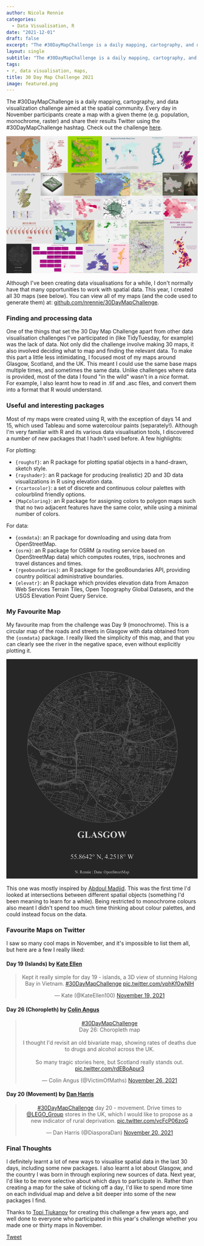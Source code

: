 ```yaml
---
author: Nicola Rennie
categories:
  - Data Visualisation, R
date: "2021-12-01"
draft: false
excerpt: "The #30DayMapChallenge is a daily mapping, cartography, and data visualization challenge aimed at the spatial community."
layout: single
subtitle: "The #30DayMapChallenge is a daily mapping, cartography, and data visualization challenge aimed at the spatial community."
tags:
- r, data visualisation, maps, 
title: 30 Day Map Challenge 2021
image: featured.png
---
```


The #30DayMapChallenge is a daily mapping, cartography, and data visualization challenge aimed at the spatial community. Every day in November participants create a map with a given theme (e.g. population, monochrome, raster) and share their results Twitter using the #30DayMapChallenge hashtag. Check out the challenge [here](https://github.com/tjukanovt/30DayMapChallenge). 

<p align="center">
<img src="featured.png?raw=true">
</p>

Although I've been creating data visualisations for a while, I don't normally have that many opportunities to work with spatial data. This year, I created all 30 maps (see below). You can view all of my maps (and the code used to generate them) at: [github.com/nrennie/30DayMapChallenge](https://github.com/nrennie/30DayMapChallenge/tree/main/2021).

### Finding and processing data

One of the things that set the 30 Day Map Challenge apart from other data visualisation challenges I've participated in (like TidyTuesday, for example) was the lack of data. Not only did the challenge involve making 30 maps, it also involved deciding what to map and finding the relevant data. To make this part a little less intimidating, I focused most of my maps around Glasgow, Scotland, and the UK. This meant I could use the same base maps multiple times, and sometimes the same data. Unlike challenges where data is provided, most of the data I found "in the wild" wasn't in a *nice* format. For example, I also learnt how to read in .tif and .asc files, and convert them into a format that R would understand.


### Useful and interesting packages

Most of my maps were created using R, with the exception of days 14 and 15, which used Tableau and some watercolour paints (separately!). Although I'm very familiar with R and its various data visualisation tools, I discovered a number of new packages that I hadn't used before. A few highlights:

For plotting: 

* `{roughsf}`: an R package for plotting spatial objects in a hand-drawn, sketch style.
* `{rayshader}`: an R package for producing (realistic) 2D and 3D data visualizations in R using elevation data.
* `{rcartocolor}`: a set of discrete and continuous colour palettes with colourblind friendly options.
* `{MapColoring}`: an R package for assigning colors to polygon maps such that no two adjacent features have the same color, while using a minimal number of colors. 

For data:

* `{osmdata}`: an R package for downloading and using data from OpenStreetMap.
* `{osrm}`: an R package for OSRM (a routing service based on OpenStreetMap data) which computes routes, trips, isochrones and travel distances and times.
* `{rgeoboundaries}`: an R package for the geoBoundaries API, providing country political administrative boundaries.
* `{elevatr}`: an R package which provides elevation data from Amazon Web Services Terrain Tiles, Open Topography Global Datasets, and the USGS Elevation Point Query Service.

### My Favourite Map

My favourite map from the challenge was Day 9 (monochrome). This is a circular map of the roads and streets in Glasgow with data obtained from the `{osmdata}` package. I really liked the simplicity of this map, and that you can clearly see the river in the negative space, even without explicitly plotting it. 

<p align="center">
<img src="map_09.jpg?raw=true">
</p>

This one was mostly inspired by [Abdoul Madjid](https://twitter.com/issa_madjid). This was the first time I'd looked at intersections between different spatial objects (something I'd been meaning to learn for a while). Being restricted to monochrome colours also meant I didn't spend too much time thinking about colour palettes, and could instead focus on the data. 

### Favourite Maps on Twitter

I saw so many cool maps in November, and it's impossible to list them all, but here are a few I really liked:

#### Day 19 (Islands) by [Kate Ellen](https://twitter.com/KateEllen100) 
<blockquote class="twitter-tweet" align="center"><p lang="en" dir="ltr">Kept it really simple for day 19 - islands, a 3D view of stunning Halong Bay in Vietnam. <a href="https://twitter.com/hashtag/30DayMapChallenge?src=hash&amp;ref_src=twsrc%5Etfw">#30DayMapChallenge</a> <a href="https://t.co/vphKf0wNlH">pic.twitter.com/vphKf0wNlH</a></p>&mdash; Kate (@KateEllen100) <a href="https://twitter.com/KateEllen100/status/1461639267416002563?ref_src=twsrc%5Etfw">November 19, 2021</a></blockquote> <script async src="https://platform.twitter.com/widgets.js" charset="utf-8"></script>

#### Day 26 (Choropleth) by [Colin Angus](https://twitter.com/VictimOfMaths)
<blockquote class="twitter-tweet" align="center"><p lang="en" dir="ltr"><a href="https://twitter.com/hashtag/30DayMapChallenge?src=hash&amp;ref_src=twsrc%5Etfw">#30DayMapChallenge</a><br>Day 26: Choropleth map<br><br>I thought I&#39;d revisit an old bivariate map, showing rates of deaths due to drugs and alcohol across the UK.<br><br>So many tragic stories here, but Scotland really stands out. <a href="https://t.co/rdEBoApur3">pic.twitter.com/rdEBoApur3</a></p>&mdash; Colin Angus (@VictimOfMaths) <a href="https://twitter.com/VictimOfMaths/status/1464318176615976965?ref_src=twsrc%5Etfw">November 26, 2021</a></blockquote> <script async src="https://platform.twitter.com/widgets.js" charset="utf-8"></script>

#### Day 20 (Movement) by [Dan Harris](https://twitter.com/DiasporaDan) 
<blockquote class="twitter-tweet" align="center"><p lang="en" dir="ltr"><a href="https://twitter.com/hashtag/30DayMapChallenge?src=hash&amp;ref_src=twsrc%5Etfw">#30DayMapChallenge</a> day 20 - movement. Drive times to <a href="https://twitter.com/LEGO_Group?ref_src=twsrc%5Etfw">@LEGO_Group</a> stores in the UK, which I would like to propose as a new indicator of rural deprivation. <a href="https://t.co/vcFcP06zoG">pic.twitter.com/vcFcP06zoG</a></p>&mdash; Dan Harris (@DiasporaDan) <a href="https://twitter.com/DiasporaDan/status/1462022239319171077?ref_src=twsrc%5Etfw">November 20, 2021</a></blockquote> <script async src="https://platform.twitter.com/widgets.js" charset="utf-8"></script>

### Final Thoughts
I definitely learnt a lot of new ways to visualise spatial data in the last 30 days, including some new packages. I also learnt a lot about Glasgow, and the country I was born in through exploring new sources of data. Next year, I'd like to be more selective about which days to participate in. Rather than creating a map for the sake of ticking off a day, I'd like to spend more time on each individual map and delve a bit deeper into some of the new packages I find. 

Thanks to [Topi Tjukanov](https://twitter.com/tjukanov) for creating this challenge a few years ago, and well done to everyone who participated in this year's challenge whether you made one or thirty maps in November.


<a class="twitter-share-button"
  href="https://twitter.com/intent/tweet"
  data-size="large">
Tweet</a>